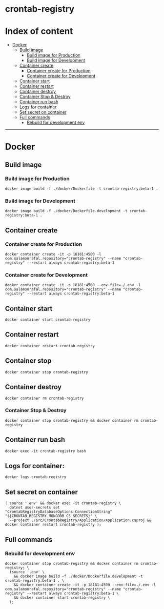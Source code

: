 # crontab-registry

# Index of content
* [Docker](#docker)
  * [Build image](#build-image)
    * [Build image for Production](#build-image-for-production)
    * [Build image for Development](#build-image-for-development)
  * [Container create](#container-create)
    * [Container create for Production](#container-create-for-production)
    * [Container create for Development](#container-create-for-development)
  * [Container start](#container-start)
  * [Container restart](#container-restart)
  * [Container destroy](#container-destroy)
  * [Container Stop & Destroy](#container-stop--destroy)
  * [Container run bash](#container-run-bash)
  * [Logs for container](#logs-for-container)
  * [Set secret on container](#set-secret-on-container)
  * [Full commands](#full-commands)
    * [Rebuild for development env](#rebuild-for-development-env)


---


# Docker 


## Build image


### Build image for Production
```shell
docker image build -f ./docker/Dockerfile -t crontab-registry:beta-1 .
```

### Build image for Development
```shell
docker image build -f ./docker/Dockerfile.development -t crontab-registry:beta-1 .
```


## Container create

### Container create for Production
```shell
docker container create -it -p 18181:4500 -l com.salamonrafal.repository="crontab-registry" --name "crontab-registry" --restart always crontab-registry:beta-1
```

### Container create for Development
```shell
docker container create -it -p 18181:4500 --env-file=./.env -l com.salamonrafal.repository="crontab-registry" --name "crontab-registry" --restart always crontab-registry:beta-1
```


## Container start
```shell
docker container start crontab-registry
```


## Container restart
```shell
docker container restart crontab-registry
```


## Container stop
```shell
docker container stop crontab-registry
```


## Container destroy
```shell
docker container rm crontab-registry
```

### Container Stop & Destroy
```shell
docker container stop crontab-registry && docker container rm crontab-registry
```


## Container run bash
```shell
docker exec -it crontab-registry bash
```

## Logs for container:
```shell
docker logs crontab-registry
```

## Set secret on container
```shell
( source '.env' && docker exec -it crontab-registry \
  dotnet user-secrets set "CrontabRegistryDatabaseOptions:ConnectionString" "${CRONTAB_REGISTRY_MONGODB_CS_SECRETS}" \
  --project ./src/CrontabRegistry/Application/Application.csproj && docker container restart crontab-registry );
```

## Full commands

### Rebuild for development env
```shell
docker container stop crontab-registry && docker container rm crontab-registry; \
  (source '.env' \
    && docker image build -f ./docker/Dockerfile.development -t crontab-registry:beta-1 . \
    && docker container create -it -p 18181:4500 --env-file=./.env -l com.salamonrafal.repository="crontab-registry" --name "crontab-registry" --restart always crontab-registry:beta-1 \
    && docker container start crontab-registry \
  );
```